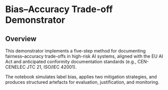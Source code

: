 # Bias–Accuracy Trade-off Demonstrator

## Overview

This demonstrator implements a five-step method for documenting fairness–accuracy trade-offs in high-risk AI systems, aligned with the EU AI Act and anticipated conformity documentation standards (e.g., CEN-CENELEC JTC 21, ISO/IEC 42001).

The notebook simulates label bias, applies two mitigation strategies, and produces structured artefacts for evaluation, justification, and monitoring.

